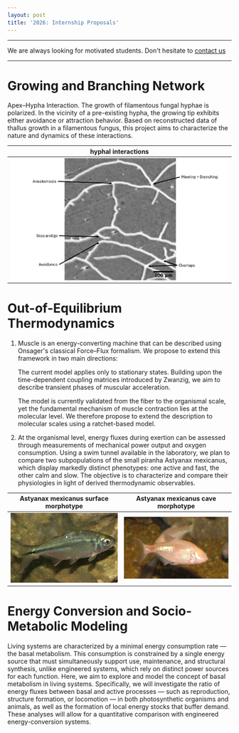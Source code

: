 ```yaml
---
layout: post
title: '2026: Internship Proposals'
---
```



------------------------------------------------------------------------

We are always looking for motivated students. Don't hesitate to [contact us](eric.herbert@u-paris.fr)

------------------------------------------------------------------------

# Growing and Branching Network

Apex–Hypha Interaction.
The growth of filamentous fungal hyphae is polarized. In the vicinity of a pre-existing hypha, the growing tip exhibits either avoidance or attraction behavior. 
Based on reconstructed data of thallus growth in a filamentous fungus, this project aims to characterize the nature and dynamics of these interactions.

|hyphal interactions|
| :---: |
| ![hyphal interactions](images/fig1_interactions.jpg) |



# Out-of-Equilibrium Thermodynamics

1. Muscle is an energy-converting machine that can be described using Onsager's classical Force–Flux formalism.
We propose to extend this framework in two main directions:

    The current model applies only to stationary states. Building upon the time-dependent coupling matrices introduced by Zwanzig, we aim to describe transient phases of muscular acceleration.

    The model is currently validated from the fiber to the organismal scale, yet the fundamental mechanism of muscle contraction lies at the molecular level. We therefore propose to extend the description to molecular scales using a ratchet-based model.

2. At the organismal level, energy fluxes during exertion can be assessed through measurements of mechanical power output and oxygen consumption. Using a swim tunnel available in the laboratory, we plan to compare two subpopulations of the small piranha Astyanax mexicanus, which display markedly distinct phenotypes: one active and fast, the other calm and slow. The objective is to characterize and compare their physiologies in light of derived thermodynamic observables.

| Astyanax mexicanus surface morphotype      | Astyanax mexicanus cave morphotype |
| :---:        |    :----:   |
| ![Astyanax mexicanus](images/morphotype_surface.png "Astyanax mexicanus surface morphotype")      | ![Astyanax mexicanus](images/morphotype_cave.png "Astyanax mexicanus cave morphotype")       |




# Energy Conversion and Socio-Metabolic Modeling

Living systems are characterized by a minimal energy consumption rate — the basal metabolism. This consumption is constrained by a single energy source that must simultaneously support use, maintenance, and structural synthesis, unlike engineered systems, which rely on distinct power sources for each function.
Here, we aim to explore and model the concept of basal metabolism in living systems. Specifically, we will investigate the ratio of energy fluxes between basal and active processes — such as reproduction, structure formation, or locomotion — in both photosynthetic organisms and animals, as well as the formation of local energy stocks that buffer demand. These analyses will allow for a quantitative comparison with engineered energy-conversion systems.
